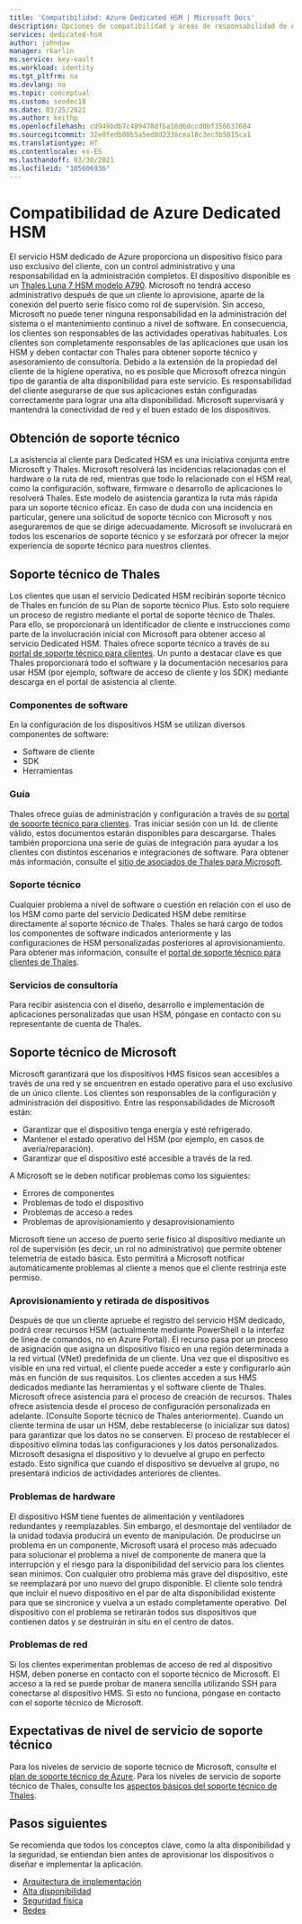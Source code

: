 ```yaml
---
title: 'Compatibilidad: Azure Dedicated HSM | Microsoft Docs'
description: Opciones de compatibilidad y áreas de responsabilidad de Azure Dedicated HSM en distintos escenarios
services: dedicated-hsm
author: johndaw
manager: rkarlin
ms.service: key-vault
ms.workload: identity
ms.tgt_pltfrm: na
ms.devlang: na
ms.topic: conceptual
ms.custom: seodec18
ms.date: 03/25/2021
ms.author: keithp
ms.openlocfilehash: cd949bdb7c489478df6a16d6dccd0bf358637604
ms.sourcegitcommit: 32e0fedb80b5a5ed0d2336cea18c3ec3b5015ca1
ms.translationtype: HT
ms.contentlocale: es-ES
ms.lasthandoff: 03/30/2021
ms.locfileid: "105606936"
---
```

# <a name="azure-dedicated-hsm-supportability"></a>Compatibilidad de Azure Dedicated HSM

El servicio HSM dedicado de Azure proporciona un dispositivo físico para uso exclusivo del cliente, con un control administrativo y una responsabilidad en la administración completos. El dispositivo disponible es un [Thales Luna 7 HSM modelo A790](https://cpl.thalesgroup.com/encryption/hardware-security-modules/network-hsms). Microsoft no tendrá acceso administrativo después de que un cliente lo aprovisione, aparte de la conexión del puerto serie físico como rol de supervisión.  Sin acceso, Microsoft no puede tener ninguna responsabilidad en la administración del sistema o el mantenimiento continuo a nivel de software. En consecuencia, los clientes son responsables de las actividades operativas habituales.
Los clientes son completamente responsables de las aplicaciones que usan los HSM y deben contactar con Thales para obtener soporte técnico y asesoramiento de consultoría. Debido a la extensión de la propiedad del cliente de la higiene operativa, no es posible que Microsoft ofrezca ningún tipo de garantía de alta disponibilidad para este servicio. Es responsabilidad del cliente asegurarse de que sus aplicaciones están configuradas correctamente para lograr una alta disponibilidad. Microsoft supervisará y mantendrá la conectividad de red y el buen estado de los dispositivos.

## <a name="getting-support"></a>Obtención de soporte técnico

La asistencia al cliente para Dedicated HSM es una iniciativa conjunta entre Microsoft y Thales. Microsoft resolverá las incidencias relacionadas con el hardware o la ruta de red, mientras que todo lo relacionado con el HSM real, como la configuración, software, firmware o desarrollo de aplicaciones lo resolverá Thales. Este modelo de asistencia garantiza la ruta más rápida para un soporte técnico eficaz. En caso de duda con una incidencia en particular, genere una solicitud de soporte técnico con Microsoft y nos aseguraremos de que se dirige adecuadamente. Microsoft se involucrará en todos los escenarios de soporte técnico y se esforzará por ofrecer la mejor experiencia de soporte técnico para nuestros clientes.

## <a name="thales-support"></a>Soporte técnico de Thales

Los clientes que usan el servicio Dedicated HSM recibirán soporte técnico de Thales en función de su Plan de soporte técnico Plus. Esto solo requiere un proceso de registro mediante el portal de soporte técnico de Thales. Para ello, se proporcionará un identificador de cliente e instrucciones como parte de la involucración inicial con Microsoft para obtener acceso al servicio Dedicated HSM. Thales ofrece soporte técnico a través de su [portal de soporte técnico para clientes](https://supportportal.thalesgroup.com/csm).
Un punto a destacar clave es que Thales proporcionará todo el software y la documentación necesarios para usar HSM (por ejemplo, software de acceso de cliente y los SDK) mediante descarga en el portal de asistencia al cliente.

### <a name="software-components"></a>Componentes de software

En la configuración de los dispositivos HSM se utilizan diversos componentes de software:

* Software de cliente
* SDK
* Herramientas

### <a name="guidance"></a>Guía

Thales ofrece guías de administración y configuración a través de su [portal de soporte técnico para clientes](https://supportportal.thalesgroup.com/csm). Tras iniciar sesión con un Id. de cliente válido, estos documentos estarán disponibles para descargarse. Thales también proporciona una serie de guías de integración para ayudar a los clientes con distintos escenarios e integraciones de software. Para obtener más información, consulte el [sitio de asociados de Thales para Microsoft](https://cpl.thalesgroup.com/partners/overview).

### <a name="support"></a>Soporte técnico

Cualquier problema a nivel de software o cuestión en relación con el uso de los HSM como parte del servicio Dedicated HSM debe remitirse directamente al soporte técnico de Thales. Thales se hará cargo de todos los componentes de software indicados anteriormente y las configuraciones de HSM personalizadas posteriores al aprovisionamiento. Para obtener más información, consulte el [portal de soporte técnico para clientes de Thales](https://supportportal.thalesgroup.com/csm).

### <a name="consulting-services"></a>Servicios de consultoría

Para recibir asistencia con el diseño, desarrollo e implementación de aplicaciones personalizadas que usan HSM, póngase en contacto con su representante de cuenta de Thales.

## <a name="microsoft-support"></a>Soporte técnico de Microsoft

Microsoft garantizará que los dispositivos HMS físicos sean accesibles a través de una red y se encuentren en estado operativo para el uso exclusivo de un único cliente. Los clientes son responsables de la configuración y administración del dispositivo. Entre las responsabilidades de Microsoft están:

* Garantizar que el dispositivo tenga energía y esté refrigerado.
* Mantener el estado operativo del HSM (por ejemplo, en casos de avería/reparación).
* Garantizar que el dispositivo esté accesible a través de la red.

A Microsoft se le deben notificar problemas como los siguientes:

* Errores de componentes
* Problemas de todo el dispositivo
* Problemas de acceso a redes
* Problemas de aprovisionamiento y desaprovisionamiento

Microsoft tiene un acceso de puerto serie físico al dispositivo mediante un rol de supervisión (es decir, un rol no administrativo) que permite obtener telemetría de estado básica.  Esto permitirá a Microsoft notificar automáticamente problemas al cliente a menos que el cliente restrinja este permiso. 

### <a name="provisioning-and-decommissioning"></a>Aprovisionamiento y retirada de dispositivos

Después de que un cliente apruebe el registro del servicio HSM dedicado, podrá crear recursos HSM (actualmente mediante PowerShell o la interfaz de línea de comandos, no en Azure Portal). El recurso pasa por un proceso de asignación que asigna un dispositivo físico en una región determinada a la red virtual (VNet) predefinida de un cliente. Una vez que el dispositivo es visible en una red virtual, el cliente puede acceder a este y configurarlo aún más en función de sus requisitos. Los clientes acceden a sus HMS dedicados mediante las herramientas y el software cliente de Thales. Microsoft ofrece asistencia para el proceso de creación de recursos. Thales ofrece asistencia desde el proceso de configuración personalizada en adelante. (Consulte Soporte técnico de Thales anteriormente). Cuando un cliente termina de usar un HSM, debe restablecerse (o inicializar sus datos) para garantizar que los datos no se conserven. El proceso de restablecer el dispositivo elimina todas las configuraciones y los datos personalizados. Microsoft desasigna el dispositivo y lo devuelve al grupo en perfecto estado. Esto significa que cuando el dispositivo se devuelve al grupo, no presentará indicios de actividades anteriores de clientes. 

### <a name="hardware-issues"></a>Problemas de hardware

El dispositivo HSM tiene fuentes de alimentación y ventiladores redundantes y reemplazables.  Sin embargo, el desmontaje del ventilador de la unidad todavía producirá un evento de manipulación. De producirse un problema en un componente, Microsoft usará el proceso más adecuado para solucionar el problema a nivel de componente de manera que la interrupción y el riesgo para la disponibilidad del servicio para los clientes sean mínimos.
Con cualquier otro problema más grave del dispositivo, este se reemplazará por uno nuevo del grupo disponible. El cliente solo tendrá que incluir el nuevo dispositivo en el par de alta disponibilidad existente para que se sincronice y vuelva a un estado completamente operativo. Del dispositivo con el problema se retirarán todos sus dispositivos que contienen datos y se destruirán in situ en el centro de datos. 

### <a name="networking-issues"></a>Problemas de red

Si los clientes experimentan problemas de acceso de red al dispositivo HSM, deben ponerse en contacto con el soporte técnico de Microsoft. El acceso a la red se puede probar de manera sencilla utilizando SSH para conectarse al dispositivo HMS. Si esto no funciona, póngase en contacto con el soporte técnico de Microsoft.

## <a name="service-level-expectations-for-support"></a>Expectativas de nivel de servicio de soporte técnico

Para los niveles de servicio de soporte técnico de Microsoft, consulte el [plan de soporte técnico de Azure](https://azure.microsoft.com/support/plans/).
Para los niveles de servicio de soporte técnico de Thales, consulte los [aspectos básicos del soporte técnico de Thales](https://azure.microsoft.com/support/plans/).

## <a name="next-steps"></a>Pasos siguientes

Se recomienda que todos los conceptos clave, como la alta disponibilidad y la seguridad, se entiendan bien antes de aprovisionar los dispositivos o diseñar e implementar la aplicación.

* [Arquitectura de implementación](deployment-architecture.md)
* [Alta disponibilidad](high-availability.md)
* [Seguridad física](physical-security.md)
* [Redes](networking.md)

